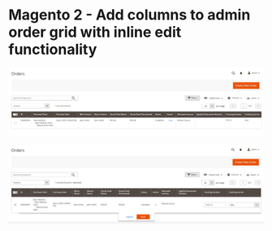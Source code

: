 # Magento 2 - Add columns to admin order grid with inline edit functionality

![Custom Columns](doc/columns.png)

![Inline Edit](doc/inline-edit.png)
